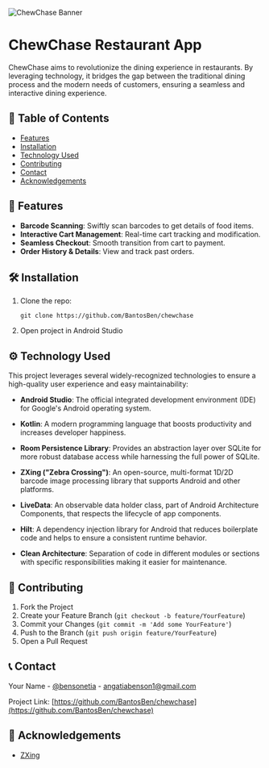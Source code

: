 ![ChewChase Banner](https://github.com/BantosBen/chewchase/blob/main/app/src/main/res/drawable/screens.png)

# ChewChase Restaurant App

ChewChase aims to revolutionize the dining experience in restaurants. By leveraging technology, it bridges the gap between the traditional dining process and the modern needs of customers, ensuring a seamless and interactive dining experience.

## 📌 Table of Contents

- [Features](#features)
- [Installation](#installation)
- [Technology Used](#TechnologyUsed)
- [Contributing](#contributing)
- [Contact](#contact)
- [Acknowledgements](#acknowledgements)

## 🌟 Features

- **Barcode Scanning**: Swiftly scan barcodes to get details of food items.
- **Interactive Cart Management**: Real-time cart tracking and modification.
- **Seamless Checkout**: Smooth transition from cart to payment.
- **Order History & Details**: View and track past orders.

## 🛠 Installation

1. Clone the repo:
   ```
   git clone https://github.com/BantosBen/chewchase
   ```

2. Open project in Android Studio

## ⚙️ Technology Used

This project leverages several widely-recognized technologies to ensure a high-quality user experience and easy maintainability:

- **Android Studio**: The official integrated development environment (IDE) for Google's Android operating system.
  
- **Kotlin**: A modern programming language that boosts productivity and increases developer happiness.

- **Room Persistence Library**: Provides an abstraction layer over SQLite for more robust database access while harnessing the full power of SQLite.

- **ZXing ("Zebra Crossing")**: An open-source, multi-format 1D/2D barcode image processing library that supports Android and other platforms.

- **LiveData**: An observable data holder class, part of Android Architecture Components, that respects the lifecycle of app components.

- **Hilt**: A dependency injection library for Android that reduces boilerplate code and helps to ensure a consistent runtime behavior.
  
- **Clean Architecture**: Separation of code in different modules or sections with specific responsibilities making it easier for maintenance.

## 💼 Contributing

1. Fork the Project
2. Create your Feature Branch (`git checkout -b feature/YourFeature`)
3. Commit your Changes (`git commit -m 'Add some YourFeature'`)
4. Push to the Branch (`git push origin feature/YourFeature`)
5. Open a Pull Request


## 📞 Contact

Your Name - [@bensonetia](https://twitter.com/bensonetia) - angatiabenson1@gmail.com

Project Link: [https://github.com/BantosBen/chewchase](https://github.com/BantosBen/chewchase)

## 🌟 Acknowledgements

- [ZXing](https://github.com/zxing/zxing)
